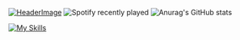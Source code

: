 [![HeaderImage](https://scriptsandstyles.neocities.org/github-profile/head.png?c=2)](https://github.com/einfachniemmand/)
![Spotify recently played](https://spotify-recently-played-readme.vercel.app/api?user=jeffreyca16&count=1)
 <span></span>
![Anurag's GitHub stats](https://github-readme-stats.vercel.app/api?username=anuraghazra&show_icons=true&theme=radical)
 
[![My Skills](https://skillicons.dev/icons?i=js,html,css,cloudflare,github,linux,postman)](https://github.com/tandpfun/skill-icons)
